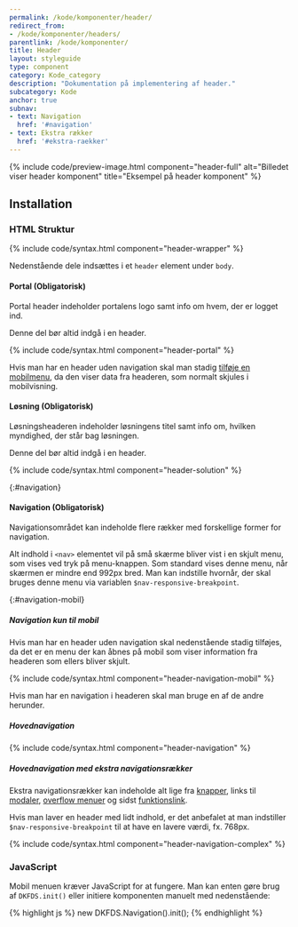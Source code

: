 ```yaml
---
permalink: /kode/komponenter/header/
redirect_from:
- /kode/komponenter/headers/
parentlink: /kode/komponenter/
title: Header
layout: styleguide
type: component
category: Kode_category
description: "Dokumentation på implementering af header."
subcategory: Kode
anchor: true
subnav:
- text: Navigation
  href: '#navigation'
- text: Ekstra rækker
  href: '#ekstra-raekker'
---
```

{% include code/preview-image.html component="header-full" alt="Billedet viser header komponent" title="Eksempel på header komponent" %}

## Installation

### HTML Struktur

{% include code/syntax.html component="header-wrapper" %}

Nedenstående dele indsættes i et `header` element under `body`.

#### Portal (Obligatorisk)

Portal header indeholder portalens logo samt info om hvem, der er logget ind.

Denne del bør altid indgå i en header.

{% include code/syntax.html component="header-portal" %}

Hvis man har en header uden navigation skal man stadig <a href="#navigation-mobil">tilføje en mobilmenu</a>, da den viser data fra headeren, som normalt skjules i mobilvisning.

#### Løsning (Obligatorisk)

Løsningsheaderen indeholder løsningens titel samt info om, hvilken myndighed, der står bag løsningen.

Denne del bør altid indgå i en header.

{% include code/syntax.html component="header-solution" %}

{:#navigation}
#### Navigation (Obligatorisk)

Navigationsområdet kan indeholde flere rækker med forskellige former for navigation.

Alt indhold i `<nav>` elementet vil på små skærme bliver vist i en skjult menu, som vises ved tryk på menu-knappen. Som standard vises denne menu, når skærmen er mindre end 992px bred. Man kan indstille hvornår, der skal bruges denne menu via variablen `$nav-responsive-breakpoint`.

{:#navigation-mobil}
##### Navigation kun til mobil
Hvis man har en header uden navigation skal nedenstående stadig tilføjes, da det er en menu der kan åbnes på mobil som viser information fra headeren som ellers bliver skjult.

{% include code/syntax.html component="header-navigation-mobil" %}

Hvis man har en navigation i headeren skal man bruge en af de andre herunder.

##### Hovednavigation
{% include code/syntax.html component="header-navigation" %}

##### Hovednavigation med ekstra navigationsrækker
Ekstra navigationsrækker kan indeholde alt lige fra <a href="/komponenter/knapper/">knapper</a>, links til <a href="/komponenter/modal/">modaler</a>, <a href="/komponenter/overflowmenu/">overflow menuer</a> og sidst <a href="/komponenter/funktionslink/">funktionslink</a>.

Hvis man laver en header med lidt indhold, er det anbefalet at man indstiller `$nav-responsive-breakpoint` til at have en lavere værdi, fx. 768px.

{% include code/syntax.html component="header-navigation-complex" %}

### JavaScript
Mobil menuen kræver JavaScript for at fungere. Man kan enten gøre brug af `DKFDS.init()` eller initiere komponenten manuelt med nedenstående:

{% highlight js %}
new DKFDS.Navigation().init();
{% endhighlight %}